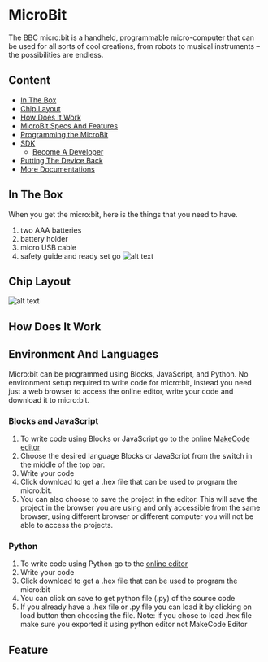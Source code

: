 # MicroBit

The BBC micro:bit is a handheld, programmable micro-computer that can be used for all sorts of cool creations, from robots to musical instruments – the possibilities are endless.

## Content

* [In The Box](#in-the-box)
* [Chip Layout](#chip-layout)
* [How Does It Work](#how-to-make-it-works)
* [MicroBit Specs And Features](#device's-functionalities-and-features)
* [Programming the MicroBit](#programming-the-microbits)
* [SDK](#sdk)
  * [Become A Developer](#becaome-a-developer)
* [Putting The Device Back](#putting-the-device-back)
* [More Documentations](more-documentations)


## In The Box
When you get the micro:bit, here is the things that you need to have.
1. two AAA batteries
2. battery holder
3. micro USB cable
4. safety guide and ready set go
![alt text](/image/content.jpg)

## Chip Layout
![alt text](/image/overview.png)


## How Does It Work

## Environment And Languages

Micro:bit can be programmed using Blocks, JavaScript, and Python. No environment setup required to write code for micro:bit, instead you need just a web browser to access the online editor, write your code and download it to micro:bit.

### Blocks and JavaScript
1. To write code using Blocks or JavaScript go to the online [MakeCode editor](#https://makecode.microbit.org/#)
2. Choose the desired language Blocks or JavaScript from the switch in the middle of the top bar.
3. Write your code
4. Click download to get a .hex file that can be used to program the micro:bit.
5. You can also choose to save the project in the editor. This will save the project in the browser you are using and only accessible from the same browser, using different browser or different computer you will not be able to access the projects.

### Python
1. To write code using Python go to the [online editor](https://python.microbit.org/v/1.1)
2. Write your code
3. Click download to get a .hex file that can be used to program the micro:bit
4. You can click on save to get python file (.py) of the source code
5. If you already have a .hex file or .py file you can load it by clicking on load button then choosing the file. Note: if you chose to load .hex file make sure you exported it using python editor not MakeCode Editor

## Feature
